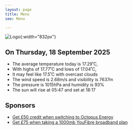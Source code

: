 ```yaml
---
layout: page
title: Menu
seo: Menu

---
```


![Logo](/images/logo.jpg){:width="832px"}

<!-- weather_marker starts -->
## On Thursday, 18 September 2025

- The average temperature today is 17.29˚C,
- With highs of 17.77˚C and lows of 17.04˚C,
- It may feel like 17.5˚C with overcast clouds
- The wind speed is 2.68m/s and visibility is 7637m
- The pressure is 1015hPa and humidity is 93%
- The sun will rise at 05:47 and set at 18:17

<!-- weather_marker ends -->

## Sponsors

- [Get £50 credit when switching to Octopus Energy](https://bit.ly/3oD1nnS)
- [Get £75 when taking a 1000mb YouFibre broadband plan](https://aklam.io/91zWhU?)
